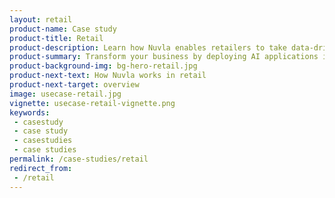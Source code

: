 ```yaml
---
layout: retail
product-name: Case study
product-title: Retail
product-description: Learn how Nuvla enables retailers to take data-driven decisions.
product-summary: Transform your business by deploying AI applications in stores to understand customer behaviour. Using Nuvla to deploy and manage those apps means you can focus on your customers and leave the tech to the techies.
product-background-img: bg-hero-retail.jpg
product-next-text: How Nuvla works in retail
product-next-target: overview
image: usecase-retail.jpg
vignette: usecase-retail-vignette.png
keywords:
 - casestudy
 - case study
 - casestudies
 - case studies
permalink: /case-studies/retail
redirect_from:
 - /retail
---
```

